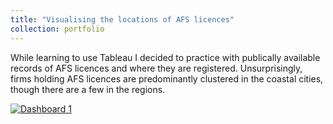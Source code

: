 ```yaml
---
title: "Visualising the locations of AFS licences"
collection: portfolio
--- 
```

While learning to use Tableau I decided to practice with publically available records of AFS licences and where they are registered. Unsurprisingly, firms holding AFS licences are predominantly clustered in the coastal cities, though there are a few in the regions.




<div class='tableauPlaceholder' id='viz1722491502575' style='position: relative; width: 800px; height: 827px; overflow: hidden;'>
    <noscript>
        <a href='#'><img alt='Dashboard 1 ' src='https://public.tableau.com/static/images/NW/NW9ZP3DX8/1_rss.png' style='border: none' /></a>
    </noscript>
    <object class='tableauViz' style='display:none; width: 800px; height: 827px; overflow: hidden;'>
        <param name='host_url' value='https%3A%2F%2Fpublic.tableau.com%2F' />
        <param name='embed_code_version' value='3' />
        <param name='path' value='shared&#47;NW9ZP3DX8' />
        <param name='toolbar' value='yes' />
        <param name='static_image' value='https:&#47;&#47;public.tableau.com&#47;static&#47;images&#47;NW&#47;NW9ZP3DX8&#47;1.png' />
        <param name='animate_transition' value='yes' />
        <param name='display_static_image' value='yes' />
        <param name='display_spinner' value='yes' />
        <param name='display_overlay' value='yes' />
        <param name='display_count' value='yes' />
        <param name='language' value='en-US' />
        <param name='filter' value='publish=yes' />
    </object>
</div>
<script type='text/javascript'>
    var divElement = document.getElementById('viz1722491502575');
    var vizElement = divElement.getElementsByTagName('object')[0];
    if ( divElement.offsetWidth > 800 ) {
        vizElement.style.width='800px';vizElement.style.height='827px';
    } else if ( divElement.offsetWidth > 500 ) {
        vizElement.style.width='800px';vizElement.style.height='827px';
    } else {
        vizElement.style.width='100%';vizElement.style.height='827px';
    }
    var scriptElement = document.createElement('script');
    scriptElement.src = 'https://public.tableau.com/javascripts/api/viz_v1.js';
    vizElement.parentNode.insertBefore(scriptElement, vizElement);
</script>
